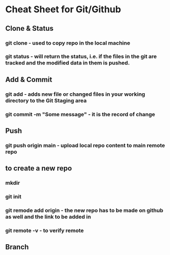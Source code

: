 # Cheat Sheet for Git/Github
##  Clone & Status
### git clone <some-link> - used to copy repo in the local machine
### git status - will return the status, i.e. if the files in the git are tracked and the modified data in them is pushed.
## Add & Commit
### git add <file-name> - adds new file or changed files in your working directory to the Git Staging area
### git commit -m "Some message" - it is the record of change
## Push
### git push origin main - upload local repo content to main remote repo

## to create a new repo
### mkdir <repo name>
### git init
### git remode add origin <link> - the new repo has to be made on github as well and the link to be added in <link>
### git remote -v - to verify remote

## Branch